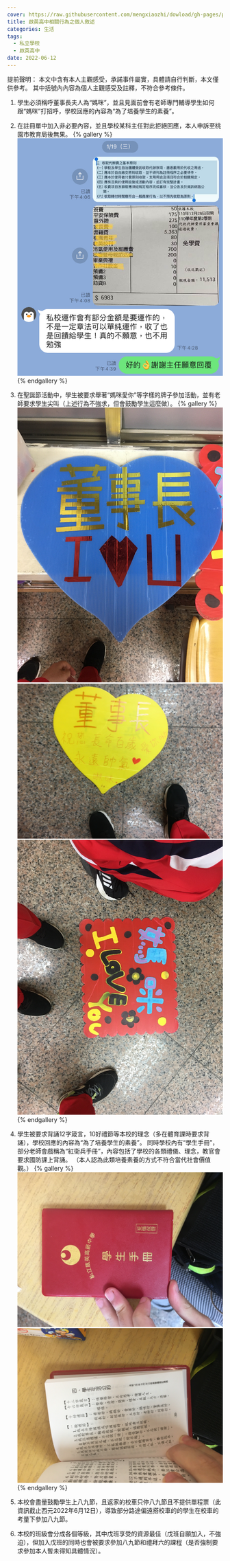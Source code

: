 ```yaml
---
cover: https://raw.githubusercontent.com/mengxiaozhi/dowload/gh-pages/potato_aff788bc-9da4-4b2f-936b-3f0f226472e7_59e0bf373c027adc55c6a67e7d41b36f41987e2e.png
title: 啟英高中相關行為之個人敘述
categories: 生活
tags:
  - 私立學校
  - 啟英高中
date: 2022-06-12
---
```

提前聲明：
本文中含有本人主觀感受，承諾事件屬實，具體請自行判斷，本文僅供參考。
其中括號內內容為個人主觀感受及註釋，不符合參考條件。


1. 學生必須稱呼董事長夫人為“媽咪”，並且見面前會有老師專門輔導學生如何跟“媽咪”打招呼，學校回應的內容為“為了培養學生的素養”。

2. 在註冊單中加入非必要內容，並且學校某科主任對此拒絕回應，本人申訴至桃園市教育局後無果。
{% gallery %}
![07.jpg](https://raw.githubusercontent.com/mengxiaozhi/dowload/gh-pages/LINE_capture_671021262.073622.JPG)
{% endgallery %}

3. 在聖誕節活動中，學生被要求舉著“媽咪愛你”等字樣的牌子參加活動，並有老師要求學生尖叫（上述行為不強求，但會鼓勵學生這麼做）。
{% gallery %}
![01.jpg](https://raw.githubusercontent.com/mengxiaozhi/dowload/gh-pages/01.JPG)
![02.jpg](https://raw.githubusercontent.com/mengxiaozhi/dowload/gh-pages/02.JPG)
![03.jpg](https://raw.githubusercontent.com/mengxiaozhi/dowload/gh-pages/03.JPG)
{% endgallery %}

4. 學生被要求背誦12字箴言，10好禮節等本校的理念（多在體育課時要求背誦），學校回應的內容為“為了培養學生的素養”。
同時學校內有“學生手冊”，部分老師會戲稱為“紅衛兵手冊”，內容包括了學校的各類禮儀、理念，教官會要求國防課上背誦。
（本人認為此類培養素養的方式不符合當代社會價值觀。）
{% gallery %}
![04.jpg](https://raw.githubusercontent.com/mengxiaozhi/dowload/gh-pages/04.JPG)
![05.jpg](https://raw.githubusercontent.com/mengxiaozhi/dowload/gh-pages/05.JPG)
{% endgallery %}

5. 本校會盡量鼓勵學生上八九節，且返家的校車只停八九節且不提供單程票（此資訊截止西元2022年6月12日），導致部分路途偏遠搭校車的的學生在校車的考量下參加八九節。

6. 本校的班級會分成各個等級，其中戊班享受的資源最佳（戊班自願加入，不強迫），但加入戊班的同時也會被要求參加八九節和禮拜六的課程（是否強制要求參加本人暫未得知具體情況）。